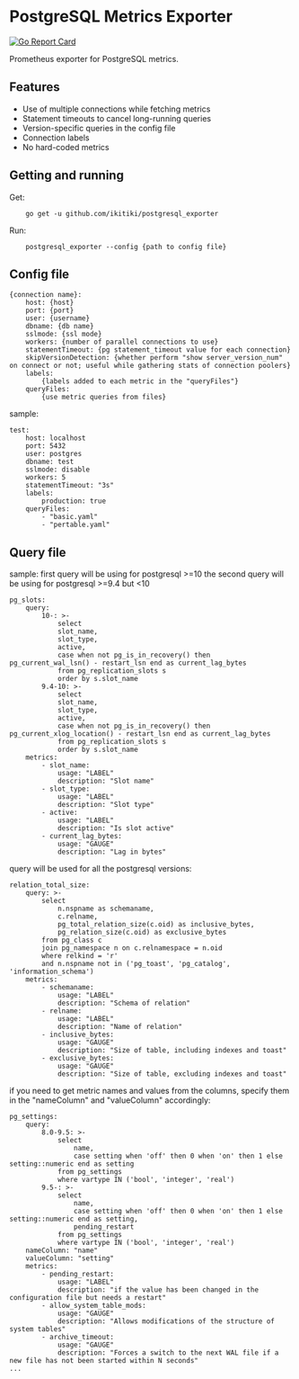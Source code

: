 # PostgreSQL Metrics Exporter
[![Go Report Card](https://goreportcard.com/badge/github.com/ikitiki/postgresql_exporter)](https://goreportcard.com/report/github.com/ikitiki/postgresql_exporter)


Prometheus exporter for PostgreSQL metrics.<br>

## Features

- Use of multiple connections while fetching metrics
- Statement timeouts to cancel long-running queries
- Version-specific queries in the config file
- Connection labels
- No hard-coded metrics

## Getting and running

Get:
```
    go get -u github.com/ikitiki/postgresql_exporter
```

Run:
```
    postgresql_exporter --config {path to config file}
```


## Config file
```
{connection name}: 
    host: {host}
    port: {port}
    user: {username}
    dbname: {db name}
    sslmode: {ssl mode}
    workers: {number of parallel connections to use}
    statementTimeout: {pg statement_timeout value for each connection}
    skipVersionDetection: {whether perform "show server_version_num" on connect or not; useful while gathering stats of connection poolers}
    labels: 
        {labels added to each metric in the "queryFiles"}
    queryFiles: 
        {use metric queries from files}
```

sample:
```
test:
    host: localhost
    port: 5432
    user: postgres
    dbname: test
    sslmode: disable
    workers: 5
    statementTimeout: "3s"
    labels:
        production: true
    queryFiles:
        - "basic.yaml"
        - "pertable.yaml"
```

## Query file

sample:
first query will be using for postgresql >=10
the second query will be using for postgresql >=9.4 but <10 
```
pg_slots:
    query:
        10-: >-
            select
            slot_name,
            slot_type,
            active,
            case when not pg_is_in_recovery() then pg_current_wal_lsn() - restart_lsn end as current_lag_bytes
            from pg_replication_slots s
            order by s.slot_name
        9.4-10: >-
            select
            slot_name,
            slot_type,
            active,
            case when not pg_is_in_recovery() then pg_current_xlog_location() - restart_lsn end as current_lag_bytes
            from pg_replication_slots s
            order by s.slot_name
    metrics:
        - slot_name:
            usage: "LABEL"
            description: "Slot name"
        - slot_type:
            usage: "LABEL"
            description: "Slot type"
        - active:
            usage: "LABEL"
            description: "Is slot active"
        - current_lag_bytes:
            usage: "GAUGE"
            description: "Lag in bytes"
```

query will be used for all the postgresql versions:
```
relation_total_size:
    query: >-
        select
            n.nspname as schemaname,
            c.relname,
            pg_total_relation_size(c.oid) as inclusive_bytes,
            pg_relation_size(c.oid) as exclusive_bytes
        from pg_class c
        join pg_namespace n on c.relnamespace = n.oid
        where relkind = 'r'
        and n.nspname not in ('pg_toast', 'pg_catalog', 'information_schema')
    metrics:
        - schemaname:
            usage: "LABEL"
            description: "Schema of relation"
        - relname:
            usage: "LABEL"
            description: "Name of relation"
        - inclusive_bytes:
            usage: "GAUGE"
            description: "Size of table, including indexes and toast"
        - exclusive_bytes:
            usage: "GAUGE"
            description: "Size of table, excluding indexes and toast"
```


if you need to get metric names and values from the columns,
specify them in the "nameColumn" and "valueColumn" accordingly:
```
pg_settings:
    query:
        8.0-9.5: >-
            select
                name,
                case setting when 'off' then 0 when 'on' then 1 else setting::numeric end as setting
            from pg_settings
            where vartype IN ('bool', 'integer', 'real')
        9.5-: >-
            select
                name,
                case setting when 'off' then 0 when 'on' then 1 else setting::numeric end as setting,
                pending_restart
            from pg_settings
            where vartype IN ('bool', 'integer', 'real')
    nameColumn: "name"
    valueColumn: "setting"
    metrics:
        - pending_restart:
            usage: "LABEL"
            description: "if the value has been changed in the configuration file but needs a restart"
        - allow_system_table_mods:
            usage: "GAUGE"
            description: "Allows modifications of the structure of system tables"
        - archive_timeout:
            usage: "GAUGE"
            description: "Forces a switch to the next WAL file if a new file has not been started within N seconds"
...
```
